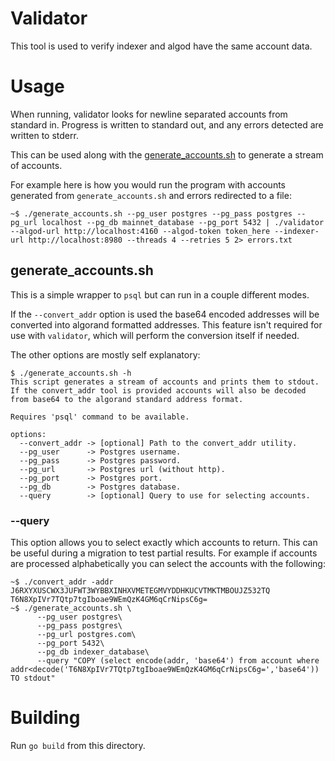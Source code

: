 # Validator

This tool is used to verify indexer and algod have the same account data.

# Usage

When running, validator looks for newline separated accounts from standard in. Progress is written to standard out, and any errors detected are written to stderr.

This can be used along with the [generate_accounts.sh](../../misc/generate_accounts.sh) to generate a stream of accounts.

For example here is how you would run the program with accounts generated from `generate_accounts.sh` and errors redirected to a file:
```
~$ ./generate_accounts.sh --pg_user postgres --pg_pass postgres --pg_url localhost --pg_db mainnet_database --pg_port 5432 | ./validator --algod-url http://localhost:4160 --algod-token token_here --indexer-url http://localhost:8980 --threads 4 --retries 5 2> errors.txt
```

## generate_accounts.sh

This is a simple wrapper to `psql` but can run in a couple different modes.

If the `--convert_addr` option is used the base64 encoded addresses will be converted into algorand formatted addresses. This feature isn't required for use with `validator`, which will perform the conversion itself if needed.

The other options are mostly self explanatory:
```
$ ./generate_accounts.sh -h
This script generates a stream of accounts and prints them to stdout.
If the convert_addr tool is provided accounts will also be decoded
from base64 to the algorand standard address format.

Requires 'psql' command to be available.

options:
  --convert_addr -> [optional] Path to the convert_addr utility.
  --pg_user      -> Postgres username.
  --pg_pass      -> Postgres password.
  --pg_url       -> Postgres url (without http).
  --pg_port      -> Postgres port.
  --pg_db        -> Postgres database.
  --query        -> [optional] Query to use for selecting accounts.
```

### --query

This option allows you to select exactly which accounts to return. This can be useful during a migration to test partial results. For example if accounts are processed alphabetically you can select the accounts with the following:
```
~$ ./convert_addr -addr J6RXYXUSCWX3JUFWT3WYBBXINHXVMETEGMVYDDHKUCVTMKTMBOUJZ532TQ
T6N8XpIVr7TQtp7tgIboae9WEmQzK4GM6qCrNipsC6g=
~$ ./generate_accounts.sh \
      --pg_user postgres\
      --pg_pass postgres\
      --pg_url postgres.com\
      --pg_port 5432\
      --pg_db indexer_database\
      --query "COPY (select encode(addr, 'base64') from account where addr<decode('T6N8XpIVr7TQtp7tgIboae9WEmQzK4GM6qCrNipsC6g=','base64')) TO stdout"
```

# Building

Run `go build` from this directory.
